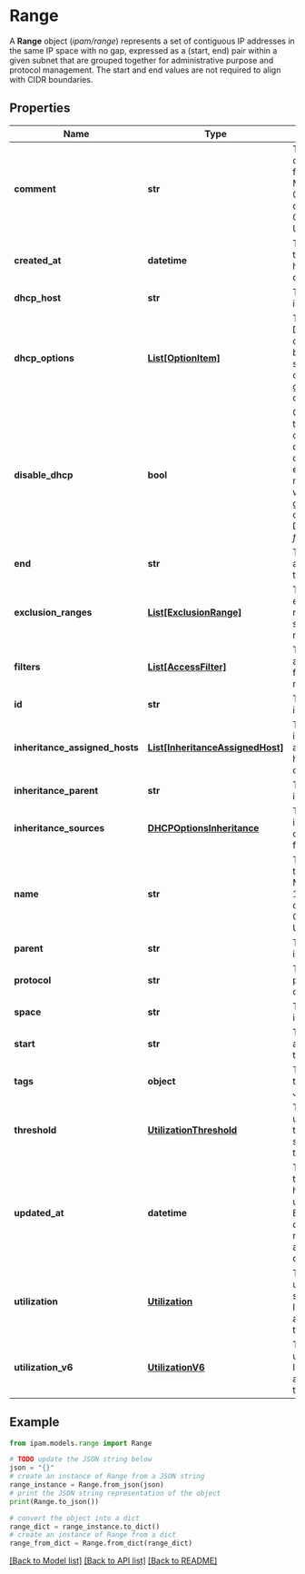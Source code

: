 # Range

A __Range__ object (_ipam/range_) represents a set of contiguous IP addresses in the same IP space with no gap, expressed as a (start, end) pair within a given subnet that are grouped together for administrative purpose and protocol management. The start and end values are not required to align with CIDR boundaries. 

## Properties

Name | Type | Description | Notes
------------ | ------------- | ------------- | -------------
**comment** | **str** | The description for the range. May contain 0 to 1024 characters. Can include UTF-8. | [optional] 
**created_at** | **datetime** | Time when the object has been created. | [optional] [readonly] 
**dhcp_host** | **str** | The resource identifier. | [optional] 
**dhcp_options** | [**List[OptionItem]**](OptionItem.md) | The list of DHCP options. May be either a specific option or a group of options. | [optional] 
**disable_dhcp** | **bool** | Optional. _true_ to disable object. A disabled object is effectively non-existent when generating configuration.  Defaults to _false_. | [optional] 
**end** | **str** | The end IP address of the range. | 
**exclusion_ranges** | [**List[ExclusionRange]**](ExclusionRange.md) | The list of all exclusion ranges in the scope of the range. | [optional] 
**filters** | [**List[AccessFilter]**](AccessFilter.md) | The list of all allow/deny filters of the range. | [optional] 
**id** | **str** | The resource identifier. | [optional] [readonly] 
**inheritance_assigned_hosts** | [**List[InheritanceAssignedHost]**](InheritanceAssignedHost.md) | The list of the inheritance assigned hosts of the object. | [optional] [readonly] 
**inheritance_parent** | **str** | The resource identifier. | [optional] 
**inheritance_sources** | [**DHCPOptionsInheritance**](DHCPOptionsInheritance.md) | The DHCP inheritance configuration for the range. | [optional] 
**name** | **str** | The name of the range. May contain 1 to 256 characters. Can include UTF-8. | [optional] 
**parent** | **str** | The resource identifier. | [optional] 
**protocol** | **str** | The type of protocol (_ip4_ or _ip6_). | [optional] [readonly] 
**space** | **str** | The resource identifier. | [optional] 
**start** | **str** | The start IP address of the range. | 
**tags** | **object** | The tags for the range in JSON format. | [optional] 
**threshold** | [**UtilizationThreshold**](UtilizationThreshold.md) | The utilization threshold settings for the range. | [optional] 
**updated_at** | **datetime** | Time when the object has been updated. Equals to _created_at_ if not updated after creation. | [optional] [readonly] 
**utilization** | [**Utilization**](Utilization.md) | The utilization statistics of IPV4 addresses for the range. | [optional] [readonly] 
**utilization_v6** | [**UtilizationV6**](UtilizationV6.md) | The utilization of IPV6 addresses in the range. | [optional] [readonly] 

## Example

```python
from ipam.models.range import Range

# TODO update the JSON string below
json = "{}"
# create an instance of Range from a JSON string
range_instance = Range.from_json(json)
# print the JSON string representation of the object
print(Range.to_json())

# convert the object into a dict
range_dict = range_instance.to_dict()
# create an instance of Range from a dict
range_from_dict = Range.from_dict(range_dict)
```
[[Back to Model list]](../README.md#documentation-for-models) [[Back to API list]](../README.md#documentation-for-api-endpoints) [[Back to README]](../README.md)


